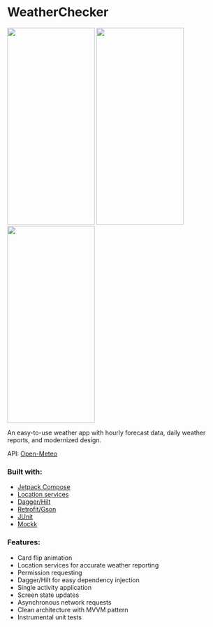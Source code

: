 <h1>WeatherChecker</h1>

<img src="https://github.com/user-attachments/assets/79849b38-acd6-4d05-ad9f-a8e1b7f63ca8" width="200dp" height="450dp"> <img src="https://github.com/user-attachments/assets/7544233d-7c58-4c60-993b-95e0b7b2cf73" width="200dp" height="450dp"> <img src="https://github.com/user-attachments/assets/d2b17dcd-e714-469f-98b9-ba21bd6ef695" width="200dp" height="450dp">

<p>An easy-to-use weather app with hourly forecast data, daily weather reports, and modernized design.</p>
<p>API: <a href="https://open-meteo.com/en/docs">Open-Meteo</a> </p>


<h3>
  Built with:
</h3>
    <ul>
      <p>
        <li><a href="https://developer.android.com/develop/ui/compose">Jetpack Compose</a></li>
        <li><a href="https://developer.android.com/reference/kotlin/android/location/Location">Location services</a></li>
        <li><a href="https://github.com/google/dagger">Dagger/Hilt</a></li>
        <li><a href="https://github.com/square/retrofit">Retrofit/Gson</a></li>
        <li><a href="https://junit.org/junit5/">JUnit</a></li>
        <li><a href="https://github.com/mockk/mockk">Mockk</a></li>
      </p>
    </ul>

<h3>
  Features:
</h3>
    <ul>
      <p>
        <li>Card flip animation</li>
        <li>Location services for accurate weather reporting</li>
        <li>Permission requesting</li>
        <li>Dagger/Hilt for easy dependency injection</li>
        <li>Single activity application</li>
        <li>Screen state updates</li>
        <li>Asynchronous network requests</li>
        <li>Clean architecture with MVVM pattern</li>
        <li>Instrumental unit tests</li>
      </p>
    </ul>
